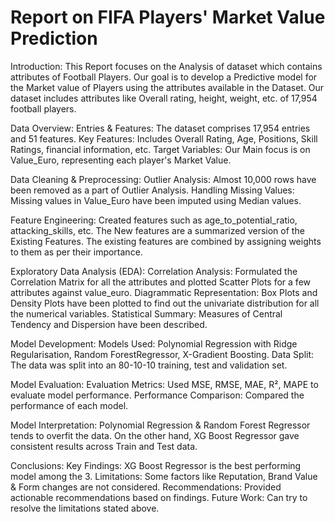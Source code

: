 # Report on FIFA Players' Market Value Prediction

Introduction:
This Report focuses on the Analysis of dataset which contains attributes of Football Players. Our goal is to develop a Predictive model for the Market value of Players using the attributes available in the Dataset. Our dataset includes attributes like Overall rating, height, weight, etc. of 17,954 football players.

Data Overview:
Entries & Features: The dataset comprises 17,954 entries and 51 features.
Key Features: Includes Overall Rating, Age, Positions, Skill Ratings, financial information, etc.
Target Variables: Our Main focus is on Value_Euro, representing each player's Market Value.

Data Cleaning & Preprocessing:
Outlier Analysis: Almost 10,000 rows have been removed as a part of Outlier Analysis.
Handling Missing Values: Missing values in Value_Euro have been imputed using Median values.

Feature Engineering: Created features such as age_to_potential_ratio, attacking_skills, etc.
The New features are a summarized version of the Existing Features. The existing features are combined by assigning weights to them as per their importance.

Exploratory Data Analysis (EDA):
Correlation Analysis: Formulated the Correlation Matrix for all the attributes and plotted Scatter Plots for a few attributes against value_euro.
Diagrammatic Representation: Box Plots and Density Plots have been plotted to find out the univariate distribution for all the numerical variables.
Statistical Summary: Measures of Central Tendency and Dispersion have been described.

Model Development:
Models Used: Polynomial Regression with Ridge Regularisation, Random ForestRegressor, X-Gradient Boosting.
Data Split: The data was split into an 80-10-10 training, test and validation set.

Model Evaluation:
Evaluation Metrics: Used MSE, RMSE, MAE, R², MAPE to evaluate model performance.
Performance Comparison: Compared the performance of each model.

Model Interpretation:
Polynomial Regression & Random Forest Regressor tends to overfit the data. On the other hand, XG Boost Regressor gave consistent results across Train and Test data.

Conclusions:
Key Findings: XG Boost Regressor is the best performing model among the 3.
Limitations: Some factors like Reputation, Brand Value & Form changes are not considered.
Recommendations: Provided actionable recommendations based on findings.
Future Work: Can try to resolve the limitations stated above.
